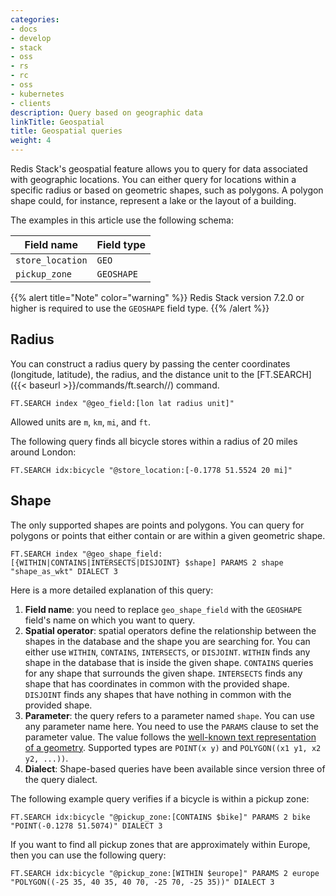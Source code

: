 ```yaml
---
categories:
- docs
- develop
- stack
- oss
- rs
- rc
- oss
- kubernetes
- clients
description: Query based on geographic data
linkTitle: Geospatial
title: Geospatial queries
weight: 4
---
```


Redis Stack's geospatial feature allows you to query for data associated with geographic locations. You can either query for locations within a specific radius or based on geometric shapes, such as polygons. A polygon shape could, for instance, represent a lake or the layout of a building.

The examples in this article use the following schema:

| Field name       | Field type   |
| --------------   | ----------   |
| `store_location` | `GEO`        |
| `pickup_zone`    | `GEOSHAPE`   |


{{% alert title="Note" color="warning" %}}
Redis Stack version 7.2.0 or higher is required to use the `GEOSHAPE` field type.
{{% /alert  %}}

## Radius

You can construct a radius query by passing the center coordinates (longitude, latitude), the radius, and the distance unit to the [FT.SEARCH]({{< baseurl >}}/commands/ft.search//) command.

```
FT.SEARCH index "@geo_field:[lon lat radius unit]"
```

Allowed units are `m`, `km`, `mi`, and `ft`.

The following query finds all bicycle stores within a radius of 20 miles around London:

```
FT.SEARCH idx:bicycle "@store_location:[-0.1778 51.5524 20 mi]"
```

## Shape

The only supported shapes are points and polygons. You can query for polygons or points that either contain or are within a given geometric shape.

```
FT.SEARCH index "@geo_shape_field:[{WITHIN|CONTAINS|INTERSECTS|DISJOINT} $shape] PARAMS 2 shape "shape_as_wkt" DIALECT 3
```

Here is a more detailed explanation of this query:

1. **Field name**: you need to replace `geo_shape_field` with the `GEOSHAPE` field's name on which you want to query.
2. **Spatial operator**: spatial operators define the relationship between the shapes in the database and the shape you are searching for. You can either use `WITHIN`, `CONTAINS`, `INTERSECTS`, or `DISJOINT`. `WITHIN` finds any shape in the database that is inside the given shape. `CONTAINS` queries for any shape that surrounds the given shape. `INTERSECTS` finds any shape that has coordinates in common with the provided shape. `DISJOINT` finds any shapes that have nothing in common with the provided shape.
3. **Parameter**: the query refers to a parameter named `shape`. You can use any parameter name here. You need to use the `PARAMS` clause to set the parameter value. The value follows the [well-known text representation of a geometry](https://en.wikipedia.org/wiki/Well-known_text_representation_of_geometry). Supported types are `POINT(x y)` and `POLYGON((x1 y1, x2 y2, ...))`.
4. **Dialect**: Shape-based queries have been available since version three of the query dialect.

The following example query verifies if a bicycle is within a pickup zone:

```
FT.SEARCH idx:bicycle "@pickup_zone:[CONTAINS $bike]" PARAMS 2 bike "POINT(-0.1278 51.5074)" DIALECT 3
```

If you want to find all pickup zones that are approximately within Europe, then you can use the following query:

```
FT.SEARCH idx:bicycle "@pickup_zone:[WITHIN $europe]" PARAMS 2 europe "POLYGON((-25 35, 40 35, 40 70, -25 70, -25 35))" DIALECT 3
```